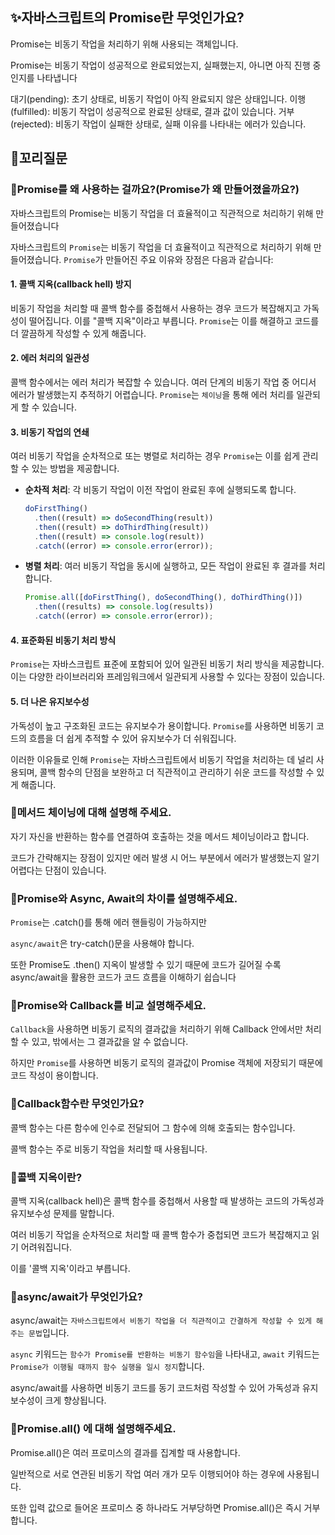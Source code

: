 ## ✨자바스크립트의 Promise란 무엇인가요?

Promise는 비동기 작업을 처리하기 위해 사용되는 객체입니다.

Promise는 비동기 작업이 성공적으로 완료되었는지, 실패했는지, 아니면 아직 진행 중인지를 나타냅니다

대기(pending): 초기 상태로, 비동기 작업이 아직 완료되지 않은 상태입니다.
이행(fulfilled): 비동기 작업이 성공적으로 완료된 상태로, 결과 값이 있습니다.
거부(rejected): 비동기 작업이 실패한 상태로, 실패 이유를 나타내는 에러가 있습니다.

## 🔁꼬리질문

### 🤔Promise를 왜 사용하는 걸까요?(Promise가 왜 만들어졌을까요?)

자바스크립트의 Promise는 비동기 작업을 더 효율적이고 직관적으로 처리하기 위해 만들어졌습니다

자바스크립트의 `Promise`는 비동기 작업을 더 효율적이고 직관적으로 처리하기 위해 만들어졌습니다. `Promise`가 만들어진 주요 이유와 장점은 다음과 같습니다:

#### 1. **콜백 지옥(callback hell) 방지**

비동기 작업을 처리할 때 콜백 함수를 중첩해서 사용하는 경우 코드가 복잡해지고 가독성이 떨어집니다. 이를 "콜백 지옥"이라고 부릅니다. `Promise`는 이를 해결하고 코드를 더 깔끔하게 작성할 수 있게 해줍니다.

#### 2. **에러 처리의 일관성**

콜백 함수에서는 에러 처리가 복잡할 수 있습니다. 여러 단계의 비동기 작업 중 어디서 에러가 발생했는지 추적하기 어렵습니다. `Promise`는 `체이닝`을 통해 에러 처리를 일관되게 할 수 있습니다.

#### 3. **비동기 작업의 연쇄**

여러 비동기 작업을 순차적으로 또는 병렬로 처리하는 경우 `Promise`는 이를 쉽게 관리할 수 있는 방법을 제공합니다.

- **순차적 처리**: 각 비동기 작업이 이전 작업이 완료된 후에 실행되도록 합니다.

  ```javascript
  doFirstThing()
    .then((result) => doSecondThing(result))
    .then((result) => doThirdThing(result))
    .then((result) => console.log(result))
    .catch((error) => console.error(error));
  ```

- **병렬 처리**: 여러 비동기 작업을 동시에 실행하고, 모든 작업이 완료된 후 결과를 처리합니다.

  ```javascript
  Promise.all([doFirstThing(), doSecondThing(), doThirdThing()])
    .then((results) => console.log(results))
    .catch((error) => console.error(error));
  ```

#### 4. **표준화된 비동기 처리 방식**

`Promise`는 자바스크립트 표준에 포함되어 있어 일관된 비동기 처리 방식을 제공합니다. 이는 다양한 라이브러리와 프레임워크에서 일관되게 사용할 수 있다는 장점이 있습니다.

#### 5. **더 나은 유지보수성**

가독성이 높고 구조화된 코드는 유지보수가 용이합니다. `Promise`를 사용하면 비동기 코드의 흐름을 더 쉽게 추적할 수 있어 유지보수가 더 쉬워집니다.

이러한 이유들로 인해 `Promise`는 자바스크립트에서 비동기 작업을 처리하는 데 널리 사용되며, 콜백 함수의 단점을 보완하고 더 직관적이고 관리하기 쉬운 코드를 작성할 수 있게 해줍니다.

### 🤔메서드 체이닝에 대해 설명해 주세요.

자기 자신을 반환하는 함수를 연결하여 호출하는 것을 메서드 체이닝이라고 합니다.

코드가 간략해지는 장점이 있지만 에러 발생 시 어느 부분에서 에러가 발생했는지 알기 어렵다는 단점이 있습니다.

### 🤔Promise와 Async, Await의 차이를 설명해주세요.

`Promise`는 .catch()를 통해 에러 핸들링이 가능하지만

`async/await`은 try-catch()문을 사용해야 합니다.

또한 Promise도 .then() 지옥이 발생할 수 있기 때문에 코드가 길어질 수록 async/await을 활용한 코드가 코드 흐름을 이해하기 쉽습니다

### 🤔Promise와 Callback를 비교 설명해주세요.

`Callback`을 사용하면 비동기 로직의 결과값을 처리하기 위해 Callback 안에서만 처리할 수 있고, 밖에서는 그 결과값을 알 수 없습니다.

하지만 `Promise`를 사용하면 비동기 로직의 결과값이 Promise 객체에 저장되기 때문에 코드 작성이 용이합니다.

### 🤔Callback함수란 무엇인가요?

콜백 함수는 다른 함수에 인수로 전달되어 그 함수에 의해 호출되는 함수입니다.

콜백 함수는 주로 비동기 작업을 처리할 때 사용됩니다.

### 🤔콜백 지옥이란?

콜백 지옥(callback hell)은 콜백 함수를 중첩해서 사용할 때 발생하는 코드의 가독성과 유지보수성 문제를 말합니다.

여러 비동기 작업을 순차적으로 처리할 때 콜백 함수가 중첩되면 코드가 복잡해지고 읽기 어려워집니다.

이를 '콜백 지옥'이라고 부릅니다.

### 🤔async/await가 무엇인가요?

async/await는 `자바스크립트에서 비동기 작업을 더 직관적이고 간결하게 작성할 수 있게 해주는 문법`입니다.

`async` 키워드는 `함수가 Promise를 반환하는 비동기 함수임`을 나타내고, `await` 키워드는 `Promise가 이행될 때까지 함수 실행을 일시 정지`합니다.

async/await를 사용하면 비동기 코드를 동기 코드처럼 작성할 수 있어 가독성과 유지보수성이 크게 향상됩니다.

### 🤔Promise.all() 에 대해 설명해주세요.

Promise.all()은 여러 프로미스의 결과를 집계할 때 사용합니다.

일반적으로 서로 연관된 비동기 작업 여러 개가 모두 이행되어야 하는 경우에 사용됩니다.

또한 입력 값으로 들어온 프로미스 중 하나라도 거부당하면 Promise.all()은 즉시 거부합니다.
